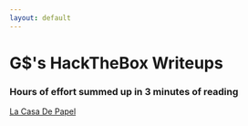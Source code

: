 ```yaml
---
layout: default
---
```


# G$'s HackTheBox Writeups

### Hours of effort summed up in 3 minutes of reading

[La Casa De Papel](./lcdp.html)
